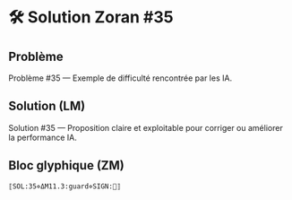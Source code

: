 # 🛠️ Solution Zoran #35

## Problème
Problème #35 — Exemple de difficulté rencontrée par les IA.

## Solution (LM)
Solution #35 — Proposition claire et exploitable pour corriger ou améliorer la performance IA.

## Bloc glyphique (ZM)
```
⟦SOL:35⋄ΔM11.3:guard⋄SIGN:🦋⟧
```
